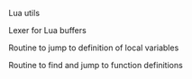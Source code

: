 Lua utils

Lexer for Lua buffers

Routine to jump to definition of local variables

Routine to find and jump to function definitions
